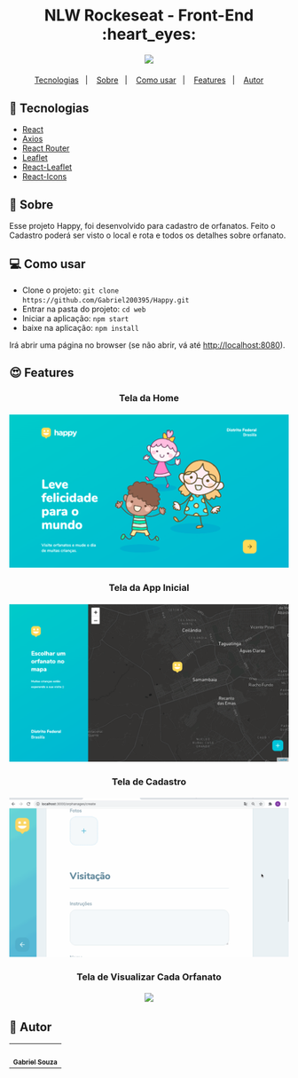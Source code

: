 <h1 align="center">NLW Rockeseat - Front-End :heart_eyes:</h1>  

<h4 align="center">
  <img src="./web/public/Images/demos.gif"/><br>
</h4>

<p align="center">
  <a href="#tecnologias">Tecnologias</a>&nbsp;&nbsp;&nbsp;|&nbsp;&nbsp;&nbsp;
  <a href="#page_facing_up-sobre">Sobre</a>&nbsp;&nbsp;&nbsp;|&nbsp;&nbsp;&nbsp;
  <a href="#-como-usar">Como usar</a>&nbsp;&nbsp;&nbsp;|&nbsp;&nbsp;&nbsp;
  <a href="#features">Features</a>&nbsp;&nbsp;&nbsp;|&nbsp;&nbsp;&nbsp;
  <a href="#pencil-autor">Autor</a>
</p>

## :wrench: Tecnologias

<!--EXEMPLO:-->
- [React](https://pt-br.reactjs.org/)
- [Axios](https://www.npmjs.com/package/axios)
- [React Router](https://www.npmjs.com/package/react-router-dom)
- [Leaflet](https://www.npmjs.com/package/leaflet)
- [React-Leaflet](https://www.npmjs.com/package/react-leaflet)
- [React-Icons](https://react-icons.github.io/react-icons/)

## :page_facing_up: Sobre
Esse projeto Happy, foi desenvolvido para cadastro de orfanatos. Feito o Cadastro poderá ser
visto o local e rota e todos os detalhes sobre orfanato.
## 💻 Como usar

- Clone o projeto: `git clone https://github.com/Gabriel200395/Happy.git`
- Entrar na pasta do projeto: `cd web`
- Iniciar a aplicação: `npm start`
- baixe na aplicação: `npm install`


Irá abrir uma página no browser (se não abrir, vá até [http://localhost:8080](http://localhost:8080/)).

## :heart_eyes: Features

<h3 align="center">Tela da Home</h3>
<h4 align="center">
  <img src="./web/public/Images/Home.png" /><br>
</h4>



<h3 align="center">Tela da App Inicial</h3>
<h4 align="center">
  <img src="./web/public/Images/Detalhe.png" /><br>
</h4>



<h3 align="center">Tela de Cadastro</h3>
<h4 align="center">
  <img src="./web/public/Images/create.gif" /><br>
</h4>



<h3 align="center">Tela de Visualizar Cada Orfanato</h3>
<h4 align="center">
  <img src="./web/public/Images/detalheIn.gif" /><br>
</h4>

## :pencil: Autor

<table>
  <tr>
    <td align="center"><a href="https://github.com/Gabriel200395"><img src="https://avatars2.githubusercontent.com/u/68435908?s=400&u=9cbee30d93471534b2bd12a6364edd45e618b923&v=4" width="100px;" alt=""/><br /><sub><b>Gabriel Souza</b></sub></a><br /></td>
  <tr>
</table>
